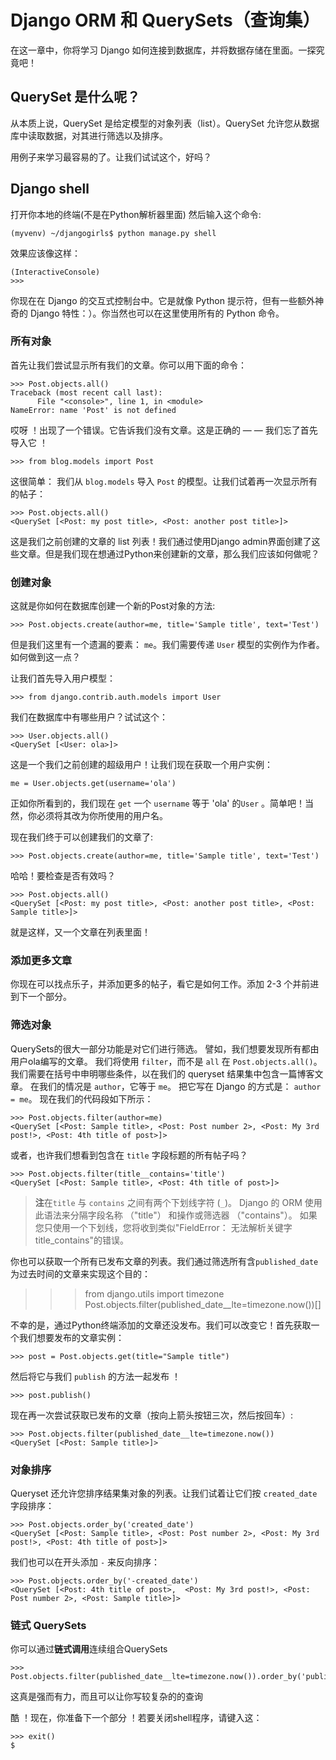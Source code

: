 # Django ORM 和 QuerySets（查询集）

在这一章中，你将学习 Django 如何连接到数据库，并将数据存储在里面。一探究竟吧！

## QuerySet 是什么呢？

从本质上说，QuerySet 是给定模型的对象列表（list）。QuerySet 允许您从数据库中读取数据，对其进行筛选以及排序。

用例子来学习最容易的了。让我们试试这个，好吗？

## Django shell

打开你本地的终端(不是在Python解析器里面) 然后输入这个命令:

    (myvenv) ~/djangogirls$ python manage.py shell
    

效果应该像这样：

    (InteractiveConsole)
    >>>
    

你现在在 Django 的交互式控制台中。它是就像 Python 提示符，但有一些额外神奇的 Django 特性：）。你当然也可以在这里使用所有的 Python 命令。

### 所有对象

首先让我们尝试显示所有我们的文章。你可以用下面的命令：

    >>> Post.objects.all()
    Traceback (most recent call last):
          File "<console>", line 1, in <module>
    NameError: name 'Post' is not defined
    

哎呀 ！出现了一个错误。它告诉我们没有文章。这是正确的 — — 我们忘了首先导入它 ！

    >>> from blog.models import Post
    

这很简单： 我们从 `blog.models` 导入 `Post` 的模型。让我们试着再一次显示所有的帖子：

    >>> Post.objects.all()
    <QuerySet [<Post: my post title>, <Post: another post title>]>
    

这是我们之前创建的文章的 list 列表！我们通过使用Django admin界面创建了这些文章。但是我们现在想通过Python来创建新的文章，那么我们应该如何做呢？

### 创建对象

这就是你如何在数据库创建一个新的Post对象的方法:

    >>> Post.objects.create(author=me, title='Sample title', text='Test')
    

但是我们这里有一个遗漏的要素： `me`。我们需要传递 `User` 模型的实例作为作者。如何做到这一点？

让我们首先导入用户模型：

    >>> from django.contrib.auth.models import User
    

我们在数据库中有哪些用户？试试这个：

    >>> User.objects.all()
    <QuerySet [<User: ola>]>
    

这是一个我们之前创建的超级用户！让我们现在获取一个用户实例：

    me = User.objects.get(username='ola')
    

正如你所看到的，我们现在 `get` 一个 `username` 等于 'ola' 的`User` 。简单吧！当然，你必须将其改为你所使用的用户名。

现在我们终于可以创建我们的文章了:

    >>> Post.objects.create(author=me, title='Sample title', text='Test')
    

哈哈！要检查是否有效吗？

    >>> Post.objects.all()
    <QuerySet [<Post: my post title>, <Post: another post title>, <Post: Sample title>]>
    

就是这样，又一个文章在列表里面！

### 添加更多文章

你现在可以找点乐子，并添加更多的帖子，看它是如何工作。添加 2-3 个并前进到下一个部分。

### 筛选对象

QuerySets的很大一部分功能是对它们进行筛选。 譬如，我们想要发现所有都由用户ola编写的文章。 我们将使用 `filter`，而不是 `all` 在 `Post.objects.all()`。 我们需要在括号中申明哪些条件，以在我们的 queryset 结果集中包含一篇博客文章。 在我们的情况是 `author`，它等于 `me`。 把它写在 Django 的方式是： `author = me`。 现在我们的代码段如下所示：

    >>> Post.objects.filter(author=me)
    <QuerySet [<Post: Sample title>, <Post: Post number 2>, <Post: My 3rd post!>, <Post: 4th title of post>]>
    

或者，也许我们想看到包含在 `title` 字段标题的所有帖子吗？

    >>> Post.objects.filter(title__contains='title')
    <QuerySet [<Post: Sample title>, <Post: 4th title of post>]>
    

> **注**在`title` 与 `contains` 之间有两个下划线字符 (`_`)。 Django 的 ORM 使用此语法来分隔字段名称 （"title"） 和操作或筛选器 （"contains"）。 如果您只使用一个下划线，您将收到类似"FieldError： 无法解析关键字 title_contains"的错误。

你也可以获取一个所有已发布文章的列表。我们通过筛选所有含`published_date`为过去时间的文章来实现这个目的：

> > > from django.utils import timezone Post.objects.filter(published_date__lte=timezone.now())[]

不幸的是，通过Python终端添加的文章还没发布。我们可以改变它！首先获取一个我们想要发布的文章实例：

    >>> post = Post.objects.get(title="Sample title")
    

然后将它与我们 `publish` 的方法一起发布 ！

    >>> post.publish()
    

现在再一次尝试获取已发布的文章（按向上箭头按钮三次，然后按回车）:

    >>> Post.objects.filter(published_date__lte=timezone.now())
    <QuerySet [<Post: Sample title>]>
    

### 对象排序

Queryset 还允许您排序结果集对象的列表。让我们试着让它们按 `created_date` 字段排序：

    >>> Post.objects.order_by('created_date')
    <QuerySet [<Post: Sample title>, <Post: Post number 2>, <Post: My 3rd post!>, <Post: 4th title of post>]>
    

我们也可以在开头添加 `-` 来反向排序：

    >>> Post.objects.order_by('-created_date')
    <QuerySet [<Post: 4th title of post>,  <Post: My 3rd post!>, <Post: Post number 2>, <Post: Sample title>]>
    

### 链式 QuerySets

你可以通过**链式调用**连续组合QuerySets

    >>> Post.objects.filter(published_date__lte=timezone.now()).order_by('published_date')
    

这真是强而有力，而且可以让你写较复杂的的查询

酷 ！现在，你准备下一个部分 ！若要关闭shell程序，请键入这：

    >>> exit()
    $
